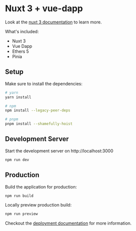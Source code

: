 # Nuxt 3 + vue-dapp

Look at the [nuxt 3 documentation](https://v3.nuxtjs.org) to learn more.

What's included:

- Nuxt 3
- Vue Dapp
- Ethers 5
- Pinia

## Setup

Make sure to install the dependencies:

```bash
# yarn
yarn install

# npm
npm install --legacy-peer-deps 

# pnpm
pnpm install --shamefully-hoist
```

## Development Server

Start the development server on http://localhost:3000

```bash
npm run dev
```

## Production

Build the application for production:

```bash
npm run build
```

Locally preview production build:

```bash
npm run preview
```

Checkout the [deployment documentation](https://v3.nuxtjs.org/guide/deploy/presets) for more information.
